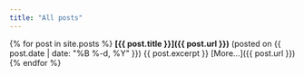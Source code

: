 ```yaml
---
title: "All posts"
---
```

{% for post in site.posts %}
**[{{ post.title }}]({{ post.url }})** (posted on {{ post.date | date: "%B %-d, %Y" }})
{{ post.excerpt }}
[More...]({{ post.url }})
{% endfor %}